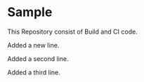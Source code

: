 # Sample

This Repository consist of Build and CI code.


Added a new line.

Added a second line.

Added a third line.